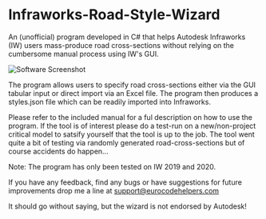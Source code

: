 # Infraworks-Road-Style-Wizard

An (unofficial) program developed in C# that helps Autodesk Infraworks (IW) users mass-produce road cross-sections without relying on the cumbersome manual
process using IW's GUI. 

![Software Screenshot](https://i.ibb.co/z5KQHz5/screenshot.png[/url])

The program allows users to specify road cross-sections either via the GUI tabular input or direct import via an Excel file. 
The program then produces a styles.json file which can be readily imported into Infraworks. 

Please refer to the included manual for a ful description on how to use the program. If the tool is of interest please do a test-run on 
a new/non-project critical model to satsify yourself that the tool is up to the job. The tool went quite a bit of testing via randomly
generated road-cross-sections but of course accidents do happen...

Note: The program has only been tested on IW 2019 and 2020.

If you have any feedback, find any bugs or have suggestions for future improvements drop me a line at support@eurocodehelpers.com 

It should go without saying, but the wizard is not endorsed by Autodesk!


